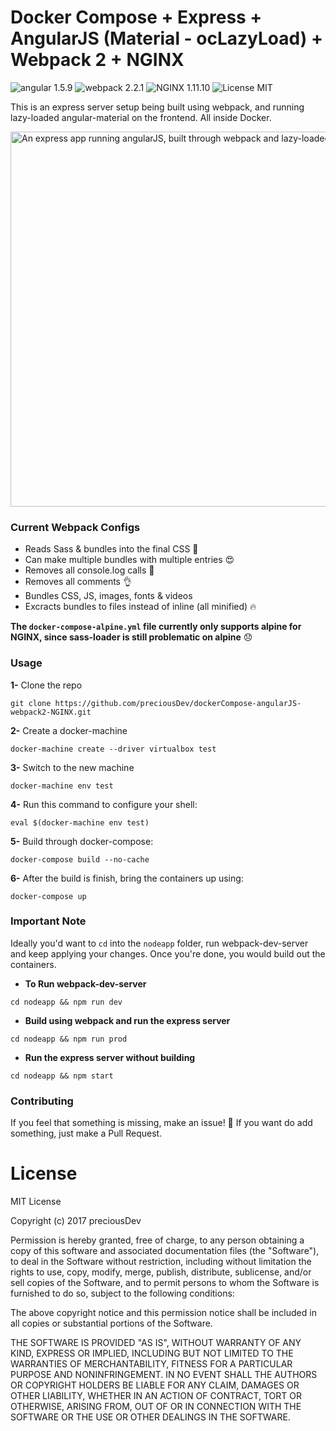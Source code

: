 # Docker Compose + Express + AngularJS (Material - ocLazyLoad) + Webpack 2 + NGINX
![angular 1.5.9](https://img.shields.io/badge/angular-1.5.9-brightgreen.svg) ![webpack 2.2.1](https://img.shields.io/badge/webpack-2.2.1-brightgreen.svg) ![NGINX 1.11.10](https://img.shields.io/badge/NGINX-1.11.10-brightgreen.svg) ![License MIT](https://img.shields.io/badge/license-MIT-blue.svg)

This is an express server setup being built using webpack, and running lazy-loaded angular-material on the frontend.
All inside Docker.

<img src="https://raw.githubusercontent.com/preciousDev/angularMaterial-webpack2-ocLazyLoad/master/preview.gif" alt="An express app running angularJS, built through webpack and lazy-loaded assets" style="max-width: 100%;" width="600">

### Current Webpack Configs
- Reads Sass & bundles into the final CSS 🎉
- Can make multiple bundles with multiple entries 😍
- Removes all console.log calls 🙏
- Removes all comments 👌
- Bundles CSS, JS, images, fonts & videos
- Excracts bundles to files instead of inline (all minified) 🔥

**The `docker-compose-alpine.yml` file currently only supports alpine for NGINX, since sass-loader is still problematic on alpine** 😞

### Usage
**1-** Clone the repo
```shell
git clone https://github.com/preciousDev/dockerCompose-angularJS-webpack2-NGINX.git
```

**2-** Create a docker-machine
```shell
docker-machine create --driver virtualbox test
```

**3-** Switch to the new machine
```shell
docker-machine env test
```

**4-** Run this command to configure your shell:
```shell
eval $(docker-machine env test)
```

**5-** Build through docker-compose:
```shell
docker-compose build --no-cache
```

**6-** After the build is finish, bring the containers up using:
```shell
docker-compose up
```

### Important Note
Ideally you'd want to `cd` into the `nodeapp` folder, run webpack-dev-server and keep applying your changes.
Once you're done, you would build out the containers.

- **To Run webpack-dev-server**
```shell
cd nodeapp && npm run dev
```

- **Build using webpack and run the express server**
```shell
cd nodeapp && npm run prod
```

- **Run the express server without building**
```shell
cd nodeapp && npm start
```

### Contributing
If you feel that something is missing, make an issue! 🙂
If you want do add something, just make a Pull Request.

# License
MIT License

Copyright (c) 2017 preciousDev

Permission is hereby granted, free of charge, to any person obtaining a copy
of this software and associated documentation files (the "Software"), to deal
in the Software without restriction, including without limitation the rights
to use, copy, modify, merge, publish, distribute, sublicense, and/or sell
copies of the Software, and to permit persons to whom the Software is
furnished to do so, subject to the following conditions:

The above copyright notice and this permission notice shall be included in all
copies or substantial portions of the Software.

THE SOFTWARE IS PROVIDED "AS IS", WITHOUT WARRANTY OF ANY KIND, EXPRESS OR
IMPLIED, INCLUDING BUT NOT LIMITED TO THE WARRANTIES OF MERCHANTABILITY,
FITNESS FOR A PARTICULAR PURPOSE AND NONINFRINGEMENT. IN NO EVENT SHALL THE
AUTHORS OR COPYRIGHT HOLDERS BE LIABLE FOR ANY CLAIM, DAMAGES OR OTHER
LIABILITY, WHETHER IN AN ACTION OF CONTRACT, TORT OR OTHERWISE, ARISING FROM,
OUT OF OR IN CONNECTION WITH THE SOFTWARE OR THE USE OR OTHER DEALINGS IN THE
SOFTWARE.
